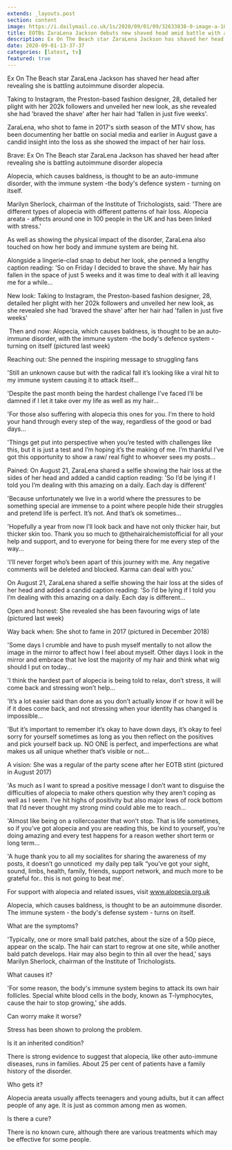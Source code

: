 ```yaml
---
extends: _layouts.post
section: content
image: https://i.dailymail.co.uk/1s/2020/09/01/09/32633838-0-image-a-104_1598947373275.jpg 
title: EOTBs ZaraLena Jackson debuts new shaved head amid battle with alopecia 
description: Ex On The Beach star ZaraLena Jackson has shaved her head after revealing she is battling autoimmune disorder alopecia 
date: 2020-09-01-13-37-37 
categories: [latest, tv] 
featured: true 
--- 
```

Ex On The Beach star ZaraLena Jackson has shaved her head after revealing she is battling autoimmune disorder alopecia.

Taking to Instagram, the Preston-based fashion designer, 28, detailed her plight with her 202k followers and unveiled her new look, as she revealed she had 'braved the shave' after her hair had 'fallen in just five weeks'.

ZaraLena, who shot to fame in 2017's sixth season of the MTV show, has been documenting her battle on social media and earlier in August gave a candid insight into the loss as she showed the impact of her hair loss. 

Brave: Ex On The Beach star ZaraLena Jackson has shaved her head after revealing she is battling autoimmune disorder alopecia

Alopecia, which causes baldness, is thought to be an auto-immune disorder, with the immune system -the body's defence system - turning on itself.

Marilyn Sherlock, chairman of the Institute of Trichologists, said: 'There are different types of alopecia with different patterns of hair loss. Alopecia areata - affects around one in 100 people in the UK and has been linked with stress.' 

As well as showing the physical impact of the disorder, ZaraLena also touched on how her body and immune system are being hit. 

Alongside a lingerie-clad snap to debut her look, she penned a lengthy caption reading: 'So on Friday I decided to brave the shave. My hair has fallen in the space of just 5 weeks and it was time to deal with it all leaving me for a while...

New look: Taking to Instagram, the Preston-based fashion designer, 28, detailed her plight with her 202k followers and unveiled her new look, as she revealed she had 'braved the shave' after her hair had 'fallen in just five weeks'

 Then and now: Alopecia, which causes baldness, is thought to be an auto-immune disorder, with the immune system -the body's defence system - turning on itself (pictured last week)





Reaching out: She penned the inspiring message to struggling fans

'Still an unknown cause but with the radical fall it’s looking like a viral hit to my immune system causing it to attack itself...

'Despite the past month being the hardest challenge I’ve faced I’ll be damned if I let it take over my life as well as my hair...

'For those also suffering with alopecia this ones for you. I’m there to hold your hand through every step of the way, regardless of the good or bad days...

'Things get put into perspective when you’re tested with challenges like this, but it is just a test and I’m hoping it’s the making of me. I’m thankful I’ve got this opportunity to show a raw/ real fight to whoever sees my posts...

Pained: On August 21, ZaraLena shared a selfie showing the hair loss at the sides of her head and added a candid caption reading: 'So I’d be lying if I told you I’m dealing with this amazing on a daily. Each day is different'

'Because unfortunately we live in a world where the pressures to be something special are immense to a point where people hide their struggles and pretend life is perfect. It’s not. And that’s ok sometimes...

'Hopefully a year from now I’ll look back and have not only thicker hair, but thicker skin too. Thank you so much to @thehairalchemistofficial for all your help and support, and to everyone for being there for me every step of the way...

'I’ll never forget who’s been apart of this journey with me. Any negative comments will be deleted and blocked. Karma can deal with you.'

On August 21, ZaraLena shared a selfie showing the hair loss at the sides of her head and added a candid caption reading: 'So I’d be lying if I told you I’m dealing with this amazing on a daily. Each day is different...

Open and honest: She revealed she has been favouring wigs of late (pictured last week)

Way back when: She shot to fame in 2017 (pictured in December 2018)

'Some days I crumble and have to push myself mentally to not allow the image in the mirror to affect how I feel about myself. Other days I look in the mirror and embrace that Ive lost the majority of my hair and think what wig should I put on today...

'I think the hardest part of alopecia is being told to relax, don’t stress, it will come back and stressing won’t help...

'It’s a lot easier said than done as you don’t actually know if or how it will be if it does come back, and not stressing when your identity has changed is impossible...

'But it’s important to remember it’s okay to have down days, it’s okay to feel sorry for yourself sometimes as long as you then reflect on the positives and pick yourself back up. NO ONE is perfect, and imperfections are what makes us all unique whether that’s visible or not...

A vision: She was a regular of the party scene after her EOTB stint (pictured in August 2017)

'As much as I want to spread a positive message I don’t want to disguise the difficulties of alopecia to make others question why they aren’t coping as well as I seem. I’ve hit highs of positivity but also major lows of rock bottom that I’d never thought my strong mind could able me to reach...

'Almost like being on a rollercoaster that won’t stop. That is life sometimes, so if you’ve got alopecia and you are reading this, be kind to yourself, you’re doing amazing and every test happens for a reason wether short term or long term...

'A huge thank you to all my socialites for sharing the awareness of my posts, it doesn’t go unnoticed  my daily pep talk “you’ve got your sight, sound, limbs, health, family, friends, support network, and much more to be grateful for.. this is not going to beat me'. 

For support with alopecia and related issues, visit www.alopecia.org.uk

Alopecia, which causes baldness, is thought to be an autoimmune disorder. The immune system - the body's defense system - turns on itself.

What are the symptoms?

'Typically, one or more small bald patches, about the size of a 50p piece, appear on the scalp. The hair can start to regrow at one site, while another bald patch develops. Hair may also begin to thin all over the head,' says Marilyn Sherlock, chairman of the Institute of Trichologists. 

What causes it?

'For some reason, the body's immune system begins to attack its own hair follicles. Special white blood cells in the body, known as T-lymphocytes, cause the hair to stop growing,' she adds.

Can worry make it worse?

Stress has been shown to prolong the problem. 

Is it an inherited condition?

There is strong evidence to suggest that alopecia, like other auto-immune diseases, runs in families. About 25 per cent of patients have a family history of the disorder. 

Who gets it?

Alopecia areata usually affects teenagers and young adults, but it can affect people of any age. It is just as common among men as women. 

Is there a cure?

There is no known cure, although there are various treatments which may be effective for some people.

